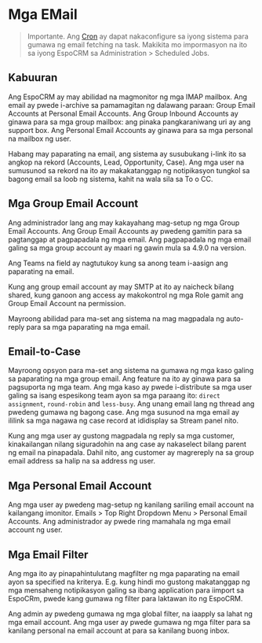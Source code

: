 # Mga EMail

> Importante. Ang [Cron](https://github.com/espocrm/documentation/blob/master/administration/server-configuration.md#setup-a-crontab) ay dapat nakaconfigure sa iyong sistema para gumawa ng email fetching na task. Makikita mo impormasyon na ito sa iyong EspoCRM sa Administration > Scheduled Jobs.

## Kabuuran

Ang EspoCRM ay may abilidad na magmonitor ng mga IMAP mailbox. Ang email ay pwede i-archive sa pamamagitan ng dalawang paraan: Group Email Accounts at Personal Email Accounts. Ang Group Inbound Accounts ay ginawa para sa mga group mailbox: ang pinaka pangkaraniwang uri ay ang support box. Ang Personal Email Accounts ay ginawa para sa mga personal na mailbox ng user.

Habang may paparating na email, ang sistema ay susubukang i-link ito sa angkop na rekord (Accounts, Lead, Opportunity, Case). Ang mga user na sumusunod sa rekord na ito ay makakatanggap ng notipikasyon tungkol sa bagong email sa loob ng sistema, kahit na wala sila sa To o CC.

## Mga Group Email Account

Ang administrador lang ang may kakayahang mag-setup ng mga Group Email Accounts. Ang Group Email Accounts ay pwedeng gamitin para sa pagtanggap at pagpapadala ng mga email. Ang pagpapadala ng mga email galing sa mga group account ay maari ng gawin mula sa 4.9.0 na version.

Ang Teams na field ay nagtutukoy kung sa anong team i-aasign ang paparating na email.

Kung ang group email account ay may SMTP at ito ay naicheck bilang shared, kung ganoon ang access ay makokontrol ng mga Role gamit ang Group Email Account na permission.

Mayroong abilidad para ma-set ang sistema na mag magpadala ng auto-reply para sa mga paparating na mga email.

## Email-to-Case

Mayroong opsyon para ma-set ang sistema na gumawa ng mga kaso galing sa paparating na mga group email.
Ang feature na ito ay ginawa para sa pagsuporta ng mga team.
Ang mga kaso ay pwede i-distribute sa mga user galing sa isang espesikong team ayon sa mga paraang ito: 
`direct assignment`, `round-robin` and `less-busy`. 
Ang unang email lang ng thread ang pwedeng gumawa ng bagong case.
Ang mga susunod na mga email ay ililink sa mga nagawa ng case record at ididisplay sa Stream panel nito.

Kung ang mga user ay gustong magpadala ng reply sa mga customer, kinakailangan nilang siguradohin na ang case ay nakaselect bilang parent ng email na pinapadala. Dahil nito, ang customer ay magrereply na sa group email address sa halip na sa address ng user.

## Mga Personal Email Account

Ang mga user ay pwedeng mag-setup ng kanilang sariling email account na kailangang imonitor. Emails > Top Right Dropdown Menu > Personal Email Accounts. Ang administrador ay pwede ring mamahala ng mga email account ng user.

## Mga Email Filter

Ang mga ito ay pinapahintulutang magfilter ng mga paparating na email ayon sa specified na kriterya. E.g. kung hindi mo gustong makatanggap ng mga mensaheng notipikasyon galing sa ibang application para iimport sa EspoCRm, pwede kang gumawa ng filter para laktawan ito ng EspoCRM.

Ang admin ay pwedeng gumawa ng mga global filter, na iaapply sa lahat ng mga email account. Ang mga user ay pwede gumawa ng mga filter para sa kanilang personal na email account at para sa kanilang buong inbox.
